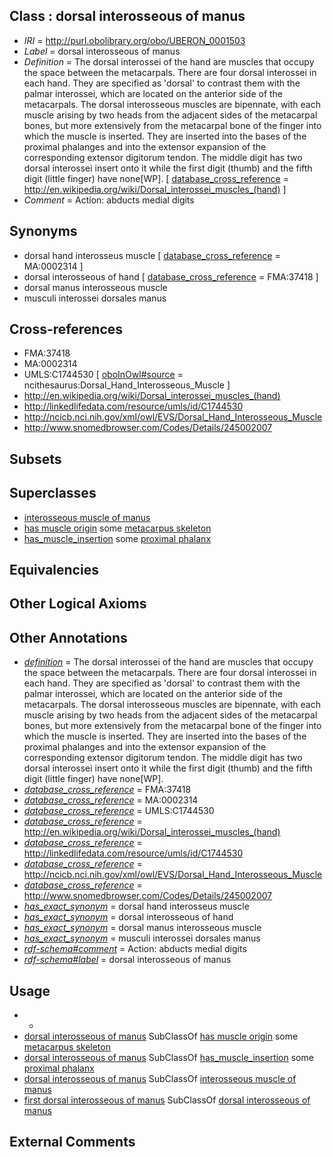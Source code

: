 
## Class : dorsal interosseous of manus

 * *IRI* = http://purl.obolibrary.org/obo/UBERON_0001503
 * *Label* = dorsal interosseous of manus
 * *Definition* = The dorsal interossei of the hand are muscles that occupy the space between the metacarpals. There are four dorsal interossei in each hand. They are specified as 'dorsal' to contrast them with the palmar interossei, which are located on the anterior side of the metacarpals. The dorsal interosseous muscles are bipennate, with each muscle arising by two heads from the adjacent sides of the metacarpal bones, but more extensively from the metacarpal bone of the finger into which the muscle is inserted. They are inserted into the bases of the proximal phalanges and into the extensor expansion of the corresponding extensor digitorum tendon. The middle digit has two dorsal interossei insert onto it while the first digit (thumb) and the fifth digit (little finger) have none[WP]. [ [database_cross_reference](../../ef/oboInOwl#hasDbXref.md) = http://en.wikipedia.org/wiki/Dorsal_interossei_muscles_(hand) ]
 * *Comment* = Action: abducts medial digits

## Synonyms

 * dorsal hand interosseus muscle [ [database_cross_reference](../../ef/oboInOwl#hasDbXref.md) = MA:0002314 ]
 * dorsal interosseous of hand [ [database_cross_reference](../../ef/oboInOwl#hasDbXref.md) = FMA:37418 ]
 * dorsal manus interosseous muscle
 * musculi interossei dorsales manus

## Cross-references

 * FMA:37418
 * MA:0002314
 * UMLS:C1744530 [ [oboInOwl#source](../../ce/oboInOwl#source.md) = ncithesaurus:Dorsal_Hand_Interosseous_Muscle ]
 * http://en.wikipedia.org/wiki/Dorsal_interossei_muscles_(hand)
 * http://linkedlifedata.com/resource/umls/id/C1744530
 * http://ncicb.nci.nih.gov/xml/owl/EVS/Dorsal_Hand_Interosseous_Muscle
 * http://www.snomedbrowser.com/Codes/Details/245002007

## Subsets


## Superclasses

 * [interosseous muscle of manus](../../UBERON/02/UBERON_0001502.md)
 * [has muscle origin](../../RO/72/RO_0002372.md) some [metacarpus skeleton](../../UBERON/44/UBERON_0010544.md)
 * [has_muscle_insertion](../../RO/73/RO_0002373.md) some [proximal phalanx](../../UBERON/02/UBERON_0004302.md)

## Equivalencies


## Other Logical Axioms


## Other Annotations

 * *[definition](../../IAO/15/IAO_0000115.md)* = The dorsal interossei of the hand are muscles that occupy the space between the metacarpals. There are four dorsal interossei in each hand. They are specified as 'dorsal' to contrast them with the palmar interossei, which are located on the anterior side of the metacarpals. The dorsal interosseous muscles are bipennate, with each muscle arising by two heads from the adjacent sides of the metacarpal bones, but more extensively from the metacarpal bone of the finger into which the muscle is inserted. They are inserted into the bases of the proximal phalanges and into the extensor expansion of the corresponding extensor digitorum tendon. The middle digit has two dorsal interossei insert onto it while the first digit (thumb) and the fifth digit (little finger) have none[WP].
 * *[database_cross_reference](../../ef/oboInOwl#hasDbXref.md)* = FMA:37418
 * *[database_cross_reference](../../ef/oboInOwl#hasDbXref.md)* = MA:0002314
 * *[database_cross_reference](../../ef/oboInOwl#hasDbXref.md)* = UMLS:C1744530
 * *[database_cross_reference](../../ef/oboInOwl#hasDbXref.md)* = http://en.wikipedia.org/wiki/Dorsal_interossei_muscles_(hand)
 * *[database_cross_reference](../../ef/oboInOwl#hasDbXref.md)* = http://linkedlifedata.com/resource/umls/id/C1744530
 * *[database_cross_reference](../../ef/oboInOwl#hasDbXref.md)* = http://ncicb.nci.nih.gov/xml/owl/EVS/Dorsal_Hand_Interosseous_Muscle
 * *[database_cross_reference](../../ef/oboInOwl#hasDbXref.md)* = http://www.snomedbrowser.com/Codes/Details/245002007
 * *[has_exact_synonym](../../ym/oboInOwl#hasExactSynonym.md)* = dorsal hand interosseus muscle
 * *[has_exact_synonym](../../ym/oboInOwl#hasExactSynonym.md)* = dorsal interosseous of hand
 * *[has_exact_synonym](../../ym/oboInOwl#hasExactSynonym.md)* = dorsal manus interosseous muscle
 * *[has_exact_synonym](../../ym/oboInOwl#hasExactSynonym.md)* = musculi interossei dorsales manus
 * *[rdf-schema#comment](../../nt/rdf-schema#comment.md)* = Action: abducts medial digits
 * *[rdf-schema#label](../../el/rdf-schema#label.md)* = dorsal interosseous of manus

## Usage

 * -
 * [dorsal interosseous of manus](../../UBERON/03/UBERON_0001503.md) SubClassOf [has muscle origin](../../RO/72/RO_0002372.md) some [metacarpus skeleton](../../UBERON/44/UBERON_0010544.md)
 * [dorsal interosseous of manus](../../UBERON/03/UBERON_0001503.md) SubClassOf [has_muscle_insertion](../../RO/73/RO_0002373.md) some [proximal phalanx](../../UBERON/02/UBERON_0004302.md)
 * [dorsal interosseous of manus](../../UBERON/03/UBERON_0001503.md) SubClassOf [interosseous muscle of manus](../../UBERON/02/UBERON_0001502.md)
 * [first dorsal interosseous of manus](../../UBERON/88/UBERON_0002988.md) SubClassOf [dorsal interosseous of manus](../../UBERON/03/UBERON_0001503.md)

## External Comments

